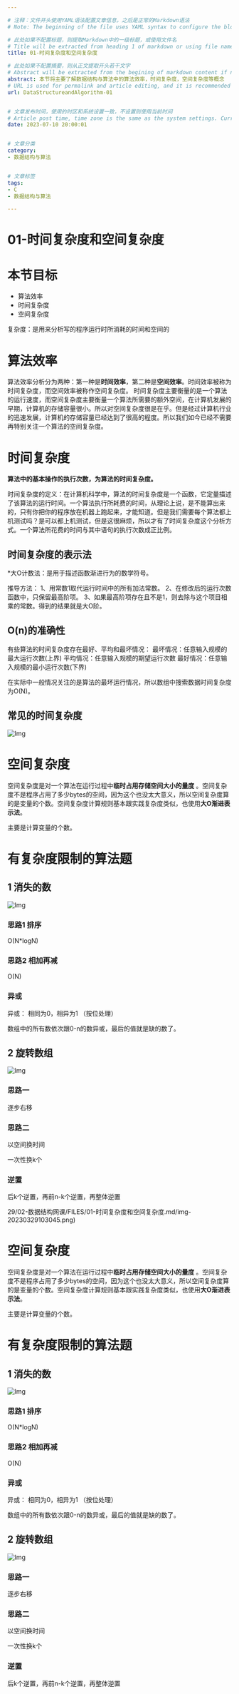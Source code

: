 ```yaml
---

# 注释：文件开头使用YAML语法配置文章信息，之后是正常的Markdown语法
# Note: The beginning of the file uses YAML syntax to configure the blog meta data, followed by the normal Markdown syntax.

# 此处如果不配置标题，则提取Markdown中的一级标题，或使用文件名
# Title will be extracted from heading 1 of markdown or using file name if not configured here.
title: 01-时间复杂度和空间复杂度

# 此处如果不配置摘要，则从正文提取开头若干文字
# Abstract will be extracted from the begining of markdown content if not configured here.
abstract: 本节将主要了解数据结构与算法中的算法效率，时间复杂度，空间复杂度等概念
# URL is used for permalink and article editing, and it is recommended to be configured.
url: DataStructureandAlgorithm-01


# 文章发布时间，使用的时区和系统设置一致，不设置则使用当前时间
# Article post time, time zone is the same as the system settings. Current time will be used if not configured here.
date: 2023-07-10 20:00:01


# 文章分类
category:
- 数据结构与算法


# 文章标签
tags:
- C
- 数据结构与算法

---
```





# 01-时间复杂度和空间复杂度

# 本节目标

+ 算法效率
+ 时间复杂度
+ 空间复杂度

复杂度：是用来分析写的程序运行时所消耗的时间和空间的

# 算法效率

算法效率分析分为两种：第一种是**时间效率**，第二种是**空间效率**。时间效率被称为时间复杂度，而空间效率被称作空间复杂度。 时间复杂度主要衡量的是一个算法的运行速度，而空间复杂度主要衡量一个算法所需要的额外空间，在计算机发展的早期，计算机的存储容量很小。所以对空间复杂度很是在乎。但是经过计算机行业的迅速发展，计算机的存储容量已经达到了很高的程度。所以我们如今已经不需要再特别关注一个算法的空间复杂度。

# 时间复杂度

**算法中的基本操作的执行次数，为算法的时间复杂度。**


时间复杂度的定义：在计算机科学中，算法的时间复杂度是一个函数，它定量描述了该算法的运行时间。一个算法执行所耗费的时间，从理论上说，是不能算出来的，只有你把你的程序放在机器上跑起来，才能知道。但是我们需要每个算法都上机测试吗？是可以都上机测试，但是这很麻烦，所以才有了时间复杂度这个分析方式。一个算法所花费的时间与其中语句的执行次数成正比例。

## 时间复杂度的表示法

*大O计数法：是用于描述函数渐进行为的数学符号。

推导方法：
1、用常数1取代运行时间中的所有加法常数。
2、在修改后的运行次数函数中，只保留最高阶项。
3、如果最高阶项存在且不是1，则去除与这个项目相乘的常数。得到的结果就是大O阶。

## O(n)的准确性

有些算法的时间复杂度存在最好、平均和最坏情况：
最坏情况：任意输入规模的最大运行次数(上界)
平均情况：任意输入规模的期望运行次数
最好情况：任意输入规模的最小运行次数(下界)

在实际中一般情况关注的是算法的最坏运行情况，所以数组中搜索数据时间复杂度为O(N)。


## 常见的时间复杂度

![Img](./FILES/01-时间复杂度和空间复杂度.md/img-20230329103045.png)




# 空间复杂度

空间复杂度是对一个算法在运行过程中**临时占用存储空间大小的量度** 。空间复杂度不是程序占用了多少bytes的空间，因为这个也没太大意义，所以空间复杂度算的是变量的个数。空间复杂度计算规则基本跟实践复杂度类似，也使用**大O渐进表示法**。

主要是计算变量的个数。


# 有复杂度限制的算法题

## 1 消失的数
![Img](./FILES/01-时间复杂度和空间复杂度.md/img-20230329110739.png)

### 思路1 排序
O(N*logN)

### 思路2 相加再减

O(N)

### 异或
异或： 相同为0，相异为1 （按位处理）

数组中的所有数依次跟0-n的数异或，最后的值就是缺的数了。

## 2 旋转数组

![Img](./FILES/01-时间复杂度和空间复杂度.md/img-20230329112202.png)


### 思路一

逐步右移

### 思路二

以空间换时间

一次性换k个

### 逆置

后k个逆置，再前n-k个逆置，再整体逆置



























29/02-数据结构网课/FILES/01-时间复杂度和空间复杂度.md/img-20230329103045.png)




# 空间复杂度

空间复杂度是对一个算法在运行过程中**临时占用存储空间大小的量度** 。空间复杂度不是程序占用了多少bytes的空间，因为这个也没太大意义，所以空间复杂度算的是变量的个数。空间复杂度计算规则基本跟实践复杂度类似，也使用**大O渐进表示法**。

主要是计算变量的个数。


# 有复杂度限制的算法题

## 1 消失的数
![Img](./FILES/01-时间复杂度和空间复杂度.md/img-20230329110739.png)

### 思路1 排序
O(N*logN)

### 思路2 相加再减

O(N)

### 异或
异或： 相同为0，相异为1 （按位处理）

数组中的所有数依次跟0-n的数异或，最后的值就是缺的数了。

## 2 旋转数组

![Img](./FILES/01-时间复杂度和空间复杂度.md/img-20230329112202.png)


### 思路一

逐步右移

### 思路二

以空间换时间

一次性换k个

### 逆置

后k个逆置，再前n-k个逆置，再整体逆置



























